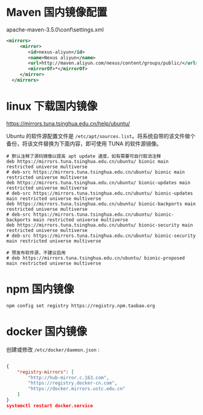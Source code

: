 # Maven 国内镜像配置

apache-maven-3.5.0\conf\settings.xml

```xml
<mirrors>
	 <mirror>
		<id>nexus-aliyun</id>
		<name>Nexus aliyun</name>
		<url>http://maven.aliyun.com/nexus/content/groups/public/</url>
		<mirrorOf>*</mirrorOf>
	 </mirror>
  </mirrors>
```

# linux 下载国内镜像

 https://mirrors.tuna.tsinghua.edu.cn/help/ubuntu/ 

 Ubuntu 的软件源配置文件是 `/etc/apt/sources.list`。将系统自带的该文件做个备份，将该文件替换为下面内容，即可使用 TUNA 的软件源镜像。 

```
# 默认注释了源码镜像以提高 apt update 速度，如有需要可自行取消注释
deb https://mirrors.tuna.tsinghua.edu.cn/ubuntu/ bionic main restricted universe multiverse
# deb-src https://mirrors.tuna.tsinghua.edu.cn/ubuntu/ bionic main restricted universe multiverse
deb https://mirrors.tuna.tsinghua.edu.cn/ubuntu/ bionic-updates main restricted universe multiverse
# deb-src https://mirrors.tuna.tsinghua.edu.cn/ubuntu/ bionic-updates main restricted universe multiverse
deb https://mirrors.tuna.tsinghua.edu.cn/ubuntu/ bionic-backports main restricted universe multiverse
# deb-src https://mirrors.tuna.tsinghua.edu.cn/ubuntu/ bionic-backports main restricted universe multiverse
deb https://mirrors.tuna.tsinghua.edu.cn/ubuntu/ bionic-security main restricted universe multiverse
# deb-src https://mirrors.tuna.tsinghua.edu.cn/ubuntu/ bionic-security main restricted universe multiverse

# 预发布软件源，不建议启用
# deb https://mirrors.tuna.tsinghua.edu.cn/ubuntu/ bionic-proposed main restricted universe multiverse
```

# npm 国内镜像

```shell
npm config set registry https://registry.npm.taobao.org
```

# docker 国内镜像

创建或修改 `/etc/docker/daemon.json`  :

```json

{
    "registry-mirrors": [
        "http://hub-mirror.c.163.com",
    	"https://registry.docker-cn.com",
        "https://docker.mirrors.ustc.edu.cn"
    ]
}
systemctl restart docker.service
```

